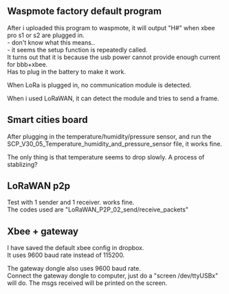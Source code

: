 Waspmote factory default program
------------------------------------

After i uploaded this program to waspmote, it will output "H#" when xbee pro s1 or s2 are plugged in.  
	- don't know what this means..  
	- it seems the setup function is repeatedly called.  
It turns out that it is because the usb power cannot provide enough current for bbb+xbee.  
Has to plug in the battery to make it work.

When LoRa is plugged in, no communication module is detected.

When i used LoRaWAN, it can detect the module and tries to send a frame.


Smart cities board
-------------------------

After plugging in the temperature/humidity/pressure sensor, and run the SCP_V30_05_Temperature_humidity_and_pressure_sensor file,
it works fine.

The only thing is that temperature seems to drop slowly.
A process of stablizing?


LoRaWAN p2p
------------------

Test with 1 sender and 1 receiver. works fine.  
The codes used are "LoRaWAN_P2P_02_send/receive_packets"


Xbee + gateway
--------------------

I have saved the default xbee config in dropbox.  
It uses 9600 baud rate instead of 115200.

The gateway dongle also uses 9600 baud rate.  
Connect the gateway dongle to computer, just do a "screen /dev/ttyUSBx" will do.
The msgs received will be printed on the screen.
